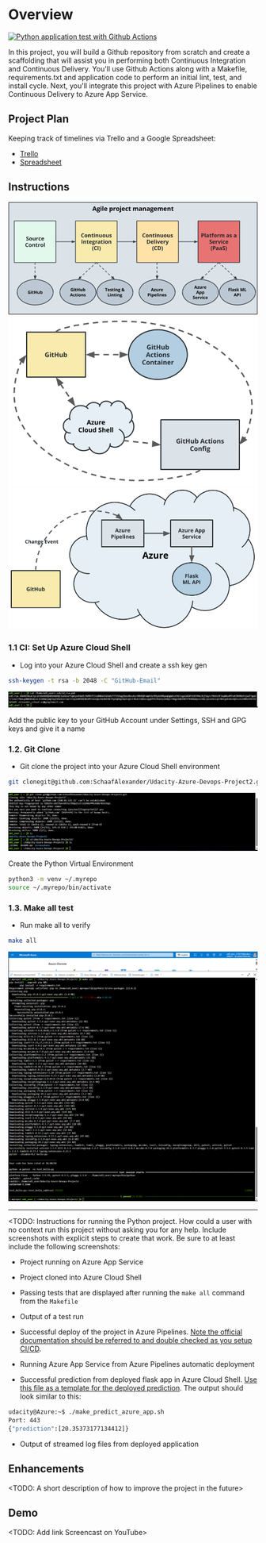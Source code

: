 # Overview

[![Python application test with Github Actions](https://github.com/SchaafAlexander/Udacity-Azure-Devops-Project2/actions/workflows/pythonapp.yml/badge.svg)](https://github.com/SchaafAlexander/Udacity-Azure-Devops-Project2/actions/workflows/pythonapp.yml)

In this project, you will build a Github repository from scratch and create a scaffolding that will assist you in performing both Continuous Integration and Continuous Delivery. You'll use Github Actions along with a Makefile, requirements.txt and application code to perform an initial lint, test, and install cycle. Next, you'll integrate this project with Azure Pipelines to enable Continuous Delivery to Azure App Service.

## Project Plan
Keeping track of timelines via Trello and a Google Spreadsheet:

* [Trello](https://trello.com/invite/b/67f24e0d64e6d99e7c25a2bc/ATTI9374d937d54a8dffae2bf323b6a9f9f77CCBF536/udacity-devops-project2)
* [Spreadsheet](https://docs.google.com/spreadsheets/d/1ANMOdretgMMkiOAh9I9MfvVI8GQpek04MBkQ5Y5fP28/edit?usp=sharing)

## Instructions

![building-a-ci-cd-pipeline](./Screenshots/Readme/building-a-ci-cd-pipeline.png)
![CI diagram](./Screenshots/Readme/ci-diagram.png)
![CD diagram](./Screenshots/Readme/cd-diagram.png)

### 1.1	CI: Set Up Azure Cloud Shell
- Log into your Azure Cloud Shell and create a ssh key gen

```bash
ssh-keygen -t rsa -b 2048 -C "GitHub-Email"
```
![Bild](./Screenshots/Tasks/1-CI-Set-Up-Azure-Cloud-Shell/1-SSH-Keygen.png)

Add the public key to your GitHub Account under Settings, SSH and GPG keys and give it a name

### 1.2.	Git Clone
- Git clone the project into your Azure Cloud Shell environment
```bash
git clonegit@github.com:SchaafAlexander/Udacity-Azure-Devops-Project2.git
```
![Bild](./Screenshots/Tasks/1-CI-Set-Up-Azure-Cloud-Shell/2-Git-Clone.png)

Create the Python Virtual Environment
```bash
python3 -m venv ~/.myrepo
source ~/.myrepo/bin/activate
```

### 1.3.	Make all test
- Run make all to verify
```bash
make all
```
![Bild](./Screenshots/Tasks/1-CI-Set-Up-Azure-Cloud-Shell/3-Make-all-test.png)


-----

<TODO:  Instructions for running the Python project.  How could a user with no context run this project without asking you for any help.  Include screenshots with explicit steps to create that work. Be sure to at least include the following screenshots:

* Project running on Azure App Service

* Project cloned into Azure Cloud Shell

* Passing tests that are displayed after running the `make all` command from the `Makefile`

* Output of a test run

* Successful deploy of the project in Azure Pipelines.  [Note the official documentation should be referred to and double checked as you setup CI/CD](https://docs.microsoft.com/en-us/azure/devops/pipelines/ecosystems/python-webapp?view=azure-devops).

* Running Azure App Service from Azure Pipelines automatic deployment

* Successful prediction from deployed flask app in Azure Cloud Shell.  [Use this file as a template for the deployed prediction](https://github.com/udacity/nd082-Azure-Cloud-DevOps-Starter-Code/blob/master/C2-AgileDevelopmentwithAzure/project/starter_files/flask-sklearn/make_predict_azure_app.sh).
The output should look similar to this:

```bash
udacity@Azure:~$ ./make_predict_azure_app.sh
Port: 443
{"prediction":[20.35373177134412]}
```

* Output of streamed log files from deployed application

> 

## Enhancements

<TODO: A short description of how to improve the project in the future>

## Demo 

<TODO: Add link Screencast on YouTube>


